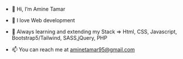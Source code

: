 - 👋 Hi, I’m Amine Tamar
- 👀 I love Web development 
- 🌱 Always learning and extending my Stack =>  Html, CSS, Javascript, Bootstrap5/Tailwind, SASS,jQuery, PHP


- 📫 You can reach me at aminetamar95@gmail.com

<!---
AmineTamar/AmineTamar is a ✨ special ✨ repository because its `README.md` (this file) appears on your GitHub profile.
You can click the Preview link to take a look at your changes.
--->
